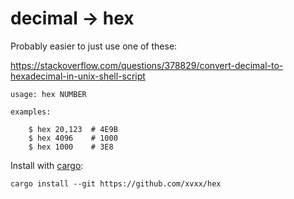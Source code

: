 # decimal -> hex

Probably easier to just use one of these:

https://stackoverflow.com/questions/378829/convert-decimal-to-hexadecimal-in-unix-shell-script

    usage: hex NUMBER

    examples:

        $ hex 20,123  # 4E9B
        $ hex 4096    # 1000
        $ hex 1000    # 3E8

Install with [cargo](https://rustup.rs/):

    cargo install --git https://github.com/xvxx/hex

